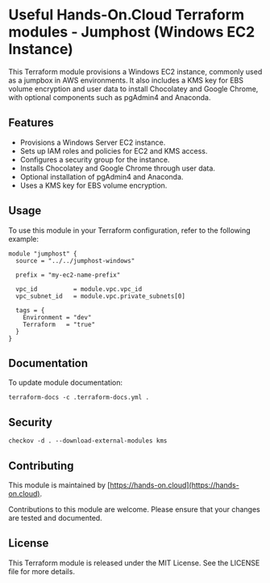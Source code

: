 # Useful Hands-On.Cloud Terraform modules - Jumphost (Windows EC2 Instance)

This Terraform module provisions a Windows EC2 instance, commonly used as a jumpbox in AWS environments.
It also includes a KMS key for EBS volume encryption and user data to install Chocolatey and Google Chrome,
with optional components such as pgAdmin4 and Anaconda.

## Features

- Provisions a Windows Server EC2 instance.
- Sets up IAM roles and policies for EC2 and KMS access.
- Configures a security group for the instance.
- Installs Chocolatey and Google Chrome through user data.
- Optional installation of pgAdmin4 and Anaconda.
- Uses a KMS key for EBS volume encryption.

## Usage

To use this module in your Terraform configuration, refer to the following example:

```hcl
module "jumphost" {
  source = "../../jumphost-windows"

  prefix = "my-ec2-name-prefix"

  vpc_id          = module.vpc.vpc_id
  vpc_subnet_id   = module.vpc.private_subnets[0]

  tags = {
    Environment = "dev"
    Terraform   = "true"
  }
}
```

## Documentation

To update module documentation:

```shell
terraform-docs -c .terraform-docs.yml .
```

## Security

```shell
checkov -d . --download-external-modules kms
```

## Contributing

This module is maintained by [https://hands-on.cloud](https://hands-on.cloud).

Contributions to this module are welcome. Please ensure that your changes are tested and documented.

## License

This Terraform module is released under the MIT License. See the LICENSE file for more details.

